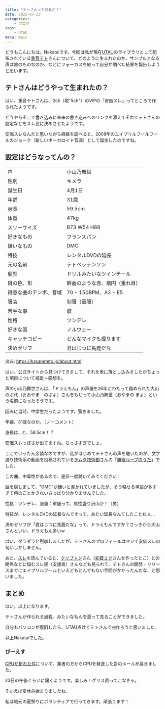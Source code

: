 ```yaml
---
title: "テトさんって何者だ？"
date: 2022-07-23
categories:
    - ブログ
tags:
    - UTAU
menu: main
---
```


どうもこんにちは。Nakataiです。今回は私が現在[UTAU](https://ja.wikipedia.org/wiki/UTAU)のライブラリとして配布されている[重音テト](https://ja.wikipedia.org/wiki/重音テト)さんについて、どのように生まれたのか、サンプルとなる声は誰のものなのか、などにフォーカスを絞って自分が調べた結果を報告しようと思います。

<!--more-->

## テトさんはどうやって生まれたの？

はい、重音テトさんは、2ch（現"5ch"）のVIPの「安価スレ」ってところで作られたようです。

どうやらそこで書き込みに未来の書き込みへのリンクを添えてそれでテトさんの設定などをスレ民に決めさせたようです。

安価スレなんだと思いながら経緯を調べると、2008年のエイプリルフールフールのジョーク（新しいボーカロイド音源）として誕生したのですね。

## 設定はどうなってんの？

|||
|---|---|
|声|小山乃舞世|
|性別|キメラ|
|誕生日|4月1日|
|年齢|31歳|
|身長|59.5cm|
|体重|47kg|
|スリーサイズ|B73 W54 H88|
|好きなもの|フランスパン|
|嫌いなもの|DMC|
|特技|レンタルDVDの延長|
|元の名前|テトペッテンソン|
|髪型|ドリルみたいなツインテール|
|目の色、形|鮮血のような赤、楕円（垂れ目）|
|得意な曲のテンポ、音域|	70 - 150BPM、A3 - E5|
|服装|制服（軍服）|
|苦手な事|歌|
|性格|ツンデレ|
|好きな国|ノルウェー|
|キャッチコピー|どんなマイクも握ります|
|決めゼリフ|君はじつに馬鹿だな|

出典: <https://kasaneteto.jp/about.html>

はい。公式サイトから見つけてきまして、それを表に落とし込みましたがちょっと項目について補足＋感想を。

声の小山乃舞世さんは、「ドラえもん」の声優を26年にわたって務められた大山のぶ代（おおやま　のぶよ）さんをもじって小山乃舞世（おやまの まよ）という名前になったそうです。

因みに当時、中学生だったようです。驚きました。

年齢、31歳なのか。（ノーコメント）

身長は...と、59.5cm！？

安価スレっぽさが出てますね。ちっさすぎでしょ。

ここでいったん余談なのですが、私がはじめてテトさんの声を聴いたのが、文字通り技術系の動画を投稿されている[ラムダ技術部](https://www.youtube.com/c/ラムダ)さんの「[無限ループのうた](https://youtu.be/M5xKbaVXT8U)」でした。

この曲、中毒性があるので、是非一度聴いてみてください！

話を戻しまして、"DMC"が嫌いと書かれていましたが、そう略せる単語が多すぎて何のことかきれいさっぱり分かりませんでした。

性格：ツンデレ、服装：軍服って、属性盛り沢山か！（笑）

特技が、レンタルDVDの延長なんですって。あたい延長なんてしたことねぇ...

決めゼリフが「君はじつに馬鹿だな」って、ドラえもんですか？さっきから大山さんといい、ドラえもん多いw

はい、ダラダラと列挙しましたが、テトさんのプロフィールはマジで安価スレの匂いしかしません。

あと、[スレ](https://w.atwiki.jp/voc0vip/)を読んでいると、[クリプトン](https://ja.wikipedia.org/wiki/クリプトン・フューチャー・メディア)さん（[初音ミク](https://ja.wikipedia.org/wiki/初音ミク)さんを作ったとこ）との関係などに悩むスレ民（支援者）さんなども見られて、テトさんの開発・リリースまでにエイプリルフールといえどもとんでもない手間がかかったんだな、と思いました。

## まとめ

はい。以上になります。

テトさんが作られる過程、みたいなもんを遡って見ることができました。

自分もパソコンが復旧したら、UTAU点けてテトさんで曲作ろうと思いました。

以上Nakataiでした。

### ぴーえす

[CPUが折れた件](/posts/2022/07/10/died-cpu.html)について、業者の方からCPUを発送した旨のメールが届きました。

23日の午後ぐらいに届くようです。楽しみ！グリス買ってこなきゃ。

そいえば夏休み始まりましたね。

私は地元の夏祭りにボランティアで行ってきます。頑張ります！

